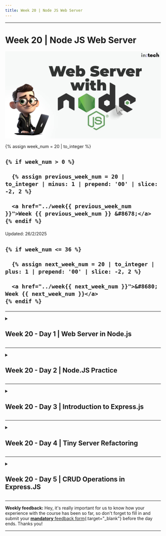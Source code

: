 ```yaml
---
title: Week 20 | Node JS Web Server
---
```


<hr class="mb-0">

<h1 id="{{ Week 20-Node JS Web Server | slugify }}">
  <span class="week-prefix">Week 20 |</span> Node JS Web Server
</h1>

<img src="assets/nodejs-web-server.jpg" />

<div class="week-controls">

  {% assign week_num = 20 | to_integer %}

  <h2 class="week-controls__previous_week">

    {% if week_num > 0 %}

      {% assign previous_week_num = 20 | to_integer | minus: 1 | prepend: '00' | slice: -2, 2 %}

      <a href="../week{{ previous_week_num }}">Week {{ previous_week_num }} &#8678;</a>
    {% endif %}

  </h2>

  <span>Updated: 26/2/2025</span>

  <h2 class="week-controls__next_week">

    {% if week_num <= 36 %}

      {% assign next_week_num = 20 | to_integer | plus: 1 | prepend: '00' | slice: -2, 2 %}

      <a href="../week{{ next_week_num }}">&#8680; Week {{ next_week_num }}</a>
    {% endif %}

  </h2>

</div>

---

<!-- Week 20 - Day 1 | Web Server in Node.js -->
<details markdown="1">
  <summary>
    <h2>
      <span class="summary-day">Week 20 - Day 1</span> | Web Server in Node.js</h2>
  </summary>

### Schedule

  - **Watch the lectures**
  - **Study the suggested material**
  - **Practice on the topics and share your questions**

### Study Plan

  Your instructor will share the video lectures with you. 

  You can find the lecture code [here](https://github.com/in-tech-gration/WDX-180/tree/main/curriculum/week20/assets/day01/code){:target="_blank"}

  **References & Resources:**

  - **How to get unstuck (tips):**   
    - Use console.log to see what exactly is happening (xray)  
    - [Read the docs](https://nodejs.org/docs/latest/api/){:target="_blank"}!  
      - Alternative:  
        - [w3schools](https://www.w3schools.com/nodejs/){:target="_blank"}  
        - [Geeksforgeeks](https://www.geeksforgeeks.org/nodejs/){:target="_blank"}  
    - Read very carefully the exercise steps (without panic)  
    - Never move on to the next step unless you’ve understood the previous steps  
  - Popular web servers:  
    - Apache  
    - Nginx  
  - When you connect to a website using the HTTPS protocol, your browser is implicitly appending the :443 port number at the end of the domain (or IP)  
    - [What is a port number?](https://www.techtarget.com/searchnetworking/definition/port-number#:~:text=Port%20443.,connects%20directly%20to%20this%20port.){:target="_blank"}  
    - in-tech-gration.github.io ⇒ DNS ⇒ Translate domain to IP ⇒ 100.10.32.11:443  
  - Dissecting an HTTP request for an image file  
    - [https://upload.wikimedia.org/wikipedia/commons/thumb/7/74/A-Cat.jpg/2560px-A-Cat.jpg](https://upload.wikimedia.org/wikipedia/commons/thumb/7/74/A-Cat.jpg/2560px-A-Cat.jpg){:target="_blank"}  
      - **Using the https:// protocol**  
      - to connect to the **upload.wikimedia.org** domain  
      - DNS translation => **upload.wikimedia.org** => IP  
      - [https://www.dnsqueries.com/en/dns_lookup.php](https://www.dnsqueries.com/en/dns_lookup.php){:target="_blank"} => ​​	185.15.59.240  
      - The browser connects to **185.15.59.240:443**  
      - Tries to find something in the **public/** folder of the web server  
      - We are looking for public/wikipedia/commons/thumb/7/74/A-Cat.jpg/2560px-A-Cat.jpg  
      - If the file is found, we get status 200, Content-Type “image/jpeg” and of course the file itself  
      - 304: [https://developer.mozilla.org/en-US/docs/Web/HTTP/Status/304](https://developer.mozilla.org/en-US/docs/Web/HTTP/Status/304){:target="_blank"}  
  - URI Encoding turns spaces into **%20, hello world => hello%20world**  
  - In Node.js createServer:  
    - request => What the user/browser is asking for  
    - response => What we/server is giving back to them  
  - The ? part is called the URL Query String  
  - [Online tool for DNS translation to IP](https://www.dnsqueries.com/en/dns_lookup.php){:target="_blank"}

### Summary

  The lecture covers the basics of building a web server using Node.js. The instructor demonstrates how to create a simple web server that responds to GET requests, checks for specific file types, and returns a 404 error if the requested file is not found.

  **Key Concepts:**

  * **Building a web server with Node.js**: The lecture shows how to create a basic web server using these technologies.
  * **Request handling**: The instructor explains how to check the request type (e.g., GET, POST) and respond accordingly.
  * **File system interaction**: The lecture demonstrates how to read files from the file system based on specific conditions.
  * **Error handling**: The instructor discusses the importance of proper error handling and shows how to return a 404 error when a requested file is not found.
    * Understanding routes and how to serve specific files based on URL requests
    * Creating a JSON API using Node.js
    * Serving data in JSON format
    * Exploring the concept of login mechanisms using Node.js
    * Creating a basic login system using JSON APIs

  **Key Points:**

  * **Return statements are crucial**: The instructor emphasizes that every path in an if statement should have a corresponding return statement or null value to avoid errors.
  * **Error handling is essential**: The lecture highlights the importance of proper error handling and shows how to handle errors like "Cannot set headers after they are sent to the client."
    * Understanding how JavaScript can be used on both the frontend (browser) and backend (server)
    * Exploring the possibilities of combining HTML/CSS/JavaScript with Node.js for creating dynamic web applications

### Exercises

  - Start with the [basic Web server](https://nodejs.org/en/learn/getting-started/introduction-to-nodejs){:target="_blank"} and play around with different routes  
  - Look for innovative and cool 404 pages  
    - [https://www.canva.com/learn/404-page-design/](https://www.canva.com/learn/404-page-design/){:target="_blank"}  
  - Translate domain names into IPs: **nslookup intechgration.io**  
  - TVMaze JSON API: [https://api.tvmaze.com/search/shows?q=breaking%20bad](https://api.tvmaze.com/search/shows?q=breaking%20bad){:target="_blank"}

  **IMPORTANT:** Make sure to complete all the tasks found in the **daily Progress Sheet** and update the sheet accordingly. Once you've updated the sheet, don't forget to `commit` and `push`. The progress draft sheet for this day is: **/user/week20/progress/progress.draft.w20.d01.csv**

  You should **NEVER** update the `draft` sheets directly, but rather work on a copy of them according to the instructions [found here](../week01/resources/PROGRESS-WORKFLOW.md).


<!-- Extra Resources -->

<!-- Sources and Attributions -->
  
</details>

<hr class="mt-1">

<!-- Week 20 - Day 2 | Node.JS Practice -->
<details markdown="1">
  <summary>
    <h2>
      <span class="summary-day">Week 20 - Day 2</span> | Node.JS Practice</h2>
  </summary>

### Schedule

  - **Study the suggested material**
  - **Practice on the topics and share your questions**

### Study Plan

  Here's the plan for today: **build things!**

  Scroll down to the `Exercises` section and start coding.

<!-- Summary -->

### Exercises

  - 1) Create a basic Nodejs Webserver that serves a simple HTML form with an email and password input fields. You must be able to login successfully using the email "admin@gmail.com" and password "1234" and land on an admin page (be creative) otherwise get redirected to an unauthorized page.

  - 2) Try out the fetch API in Node.js: replace `kostasx` with your GitHub username

  ```js
  const URL = "https://api.github.com/users/kostasx";
  fetch(URL)
    .then((response) => response.json())
    .then((data) => {
      // console.log the name, company and location from the data
      // In the following format "<name> is currently working at <company> and is based in <location>", example "Kostas Minaidis is working at Intechgration.io and is based in Athens, Greece / Berlin, Germany"
    })
    .catch((error) => console.error("Error:", error));
  ```

  - 3) Integrate the above code into a [web server](https://nodejs.org/en/learn/getting-started/introduction-to-nodejs#an-example-nodejs-application){:target="_blank"}. 

  - 4) Create another Nodejs Web server that displays fetches and displays jokes from the following API:

    - [https://v2.jokeapi.dev/joke/Programming](https://v2.jokeapi.dev/joke/Programming){:target="_blank"}
    - [https://sv443.net/jokeapi/v2/](https://sv443.net/jokeapi/v2/){:target="_blank"}

  - 5) [Download this JSON](https://github.com/in-tech-gration/WDX-180/blob/main/curriculum/week20/assets/day02/countries.json){:target="_blank"} and create a Nodejs webserver that accepts a request through the URL with the name of a country and searches through the JSON to find information for that country. It then sends back the appropriate object to the client in either JSON or HTML format

  - 💡 Remember to always handle errors in a graceful and informative manner: `console.log(error)` is not enough! ⚠️

  ```js
  const result = await fetch(url)
      .then((response) => { return response.json(); })
      .then((data) => { return data; })
      .catch((err) => { console.log(err); }); // <= This one should also return something useful back
  ```

  **IMPORTANT:** Make sure to complete all the tasks found in the **daily Progress Sheet** and update the sheet accordingly. Once you've updated the sheet, don't forget to `commit` and `push`. The progress draft sheet for this day is: **/user/week20/progress/progress.draft.w20.d02.csv**

  You should **NEVER** update the `draft` sheets directly, but rather work on a copy of them according to the instructions [found here](../week01/resources/PROGRESS-WORKFLOW.md).


<!-- Extra Resources -->

<!-- Sources and Attributions -->
  
</details>

<hr class="mt-1">

<!-- Week 20 - Day 3 | Introduction to Express.js -->
<details markdown="1">
  <summary>
    <h2>
      <span class="summary-day">Week 20 - Day 3</span> | Introduction to Express.js</h2>
  </summary>

### Schedule

  - **Study the suggested material**
  - **Practice on the topics and share your questions**

### Study Plan

  ![](./assets/express.jpg)

  - Study (read **and** practice) the [**Introducing Express**](https://developer.mozilla.org/en-US/docs/Learn_web_development/Extensions/Server-side/Express_Nodejs/Introduction#introducing_express){:target="_blank"} section from MDN's `Web Frameworks` documentation page.

  **Express CRUD App**

  - Create a folder and run the following commands

  ```bash
  npm init -y
  npm install express body-parser uuid
  ```

  - Now create a file name `app.js` and paste the following code:

  ```js
  const express = require('express')
  const bodyParser = require('body-parser');
  const { v4: uuidv4 } = require('uuid');

  const tasks = [
    { 
      id: 0, 
      title: 'homework', 
      completed: false 
    }, 
    { 
      id: 1, 
      title: 'study', 
      completed: false 
    }, 
    { 
      id: 2, 
      title: 'cook', 
      completed: false 
    }, 
    { 
      id: 3,
      title: 'clean',
      completed: false 
    },
    { 
      id: 4, 
      title: 'laundry', 
      completed: false 
    }
  ]
  // CRUD todo app 

  const app = express();
  app.use(bodyParser.json());

  app.get('/', function (req, res) {
      res.send('Hello World')
  })
  // R - Read done
  app.get('/tasks', (req, res) => {
      res.json(tasks)
  })

  // C - Create 
  app.post('/tasks', (request, response) => {
      console.log(request.body.title)
      // { id: 0, title: 'homework', completed: false }
      const newTask = {
          id : uuidv4(),
          title: request.body.title,
          completed: false
      }
      tasks.push(newTask);
      response.json(tasks);
  });

  // U - Update
  app.put('/tasks/:title', (request, response) => {
    // { id: 0, title: 'homework', completed: true }
    const result = tasks.find(({ title }) => title === request.params.title );

    if(!result) {
      return response.status(404).json({ 
        error: `task ${request.params.title} not found`
      }) 
    }

    result.completed = true;
    response.send(tasks);

  });

  // D - Delete?

  app.listen(3003, () => {
      console.log('Server running on port 3003')
  })
  ```

  - Run the app using `node app.js`. An Express web server should be up and running at `http://localhost:3003/tasks`. Explore the code, make sure to understand exactly what's happening in each line and move on to the `Exercises` section once done.

<!-- Summary -->

### Exercises

  - Challenge: Implement the `DELETE` CRUD operation in `app.js` and make sure that all CRUD operations behave as expected.

  - Challenge: Use the browser's `Fetch API` to make a POST fetch request to add (create) a new todo task. Use a `DELETE` and an `UPDATE` HTTP request (again via Fetch API) to delete and update a task.

  **IMPORTANT:** Make sure to complete all the tasks found in the **daily Progress Sheet** and update the sheet accordingly. Once you've updated the sheet, don't forget to `commit` and `push`. The progress draft sheet for this day is: **/user/week20/progress/progress.draft.w20.d03.csv**

  You should **NEVER** update the `draft` sheets directly, but rather work on a copy of them according to the instructions [found here](../week01/resources/PROGRESS-WORKFLOW.md).


### Extra Resources

  - [THE BEGINNER’S GUIDE: Understanding Node.js & Express.js fundamentals](https://medium.com/@LindaVivah/the-beginners-guide-understanding-node-js-express-js-fundamentals-e15493462be1){:target="_blank"}

  - [How to structure an Express.js REST API with best practices](https://blog.treblle.com/egergr/){:target="_blank"}

<!-- Sources and Attributions -->
  
</details>

<hr class="mt-1">

<!-- Week 20 - Day 4 | Tiny Server Refactoring -->
<details markdown="1">
  <summary>
    <h2>
      <span class="summary-day">Week 20 - Day 4</span> | Tiny Server Refactoring</h2>
  </summary>

### Schedule

  - [Study](#study-plan)
  - [Exercises](#exercises)
  <!-- - [Extra Resources](#extra-resources) -->

### Study Plan

  ![](./assets/server-refactoring.png)

  In this exercise we are going to study and refactor the code of a tiny Web Server that uses the built-in `node:os` module to return system information back to the user. Our aim is to detect parts of the code that can be improved and detect any [`code smells`](https://martinfowler.com/bliki/CodeSmell.html) that can be removed.

  > _"A code smell is a surface indication that usually corresponds to a deeper problem in the system."_ ~ Martin Fowler



  **Requirements:**

  - Fundamental knowledge of Node.js
  - Familiarity with the `node:os`, [`node:fs`](https://www.youtube.com/watch?v=Z_p1yFGS0Ak&list=PLC3y8-rFHvwh8shCMHFA5kWxD9PaPwxaY&index=27){:target="_blank"} and [`node:http`](https://www.youtube.com/watch?v=3Z-pAgra-tw&list=PLC3y8-rFHvwh8shCMHFA5kWxD9PaPwxaY&index=30){:target="_blank"} built-in modules.
  - Familiarity with the [basic Web Server boileplate](https://nodejs.org/en/learn/getting-started/introduction-to-nodejs#an-example-nodejs-application){:target="_blank"}

  **Here's the plan...**

  ---



  **1) First, let's start by watching a series of short videos from `Jacob Sorber` on `Code Smells`:**

  ![](./assets/code.smells.png)

  - [Smelly code and long functions](https://www.youtube.com/watch?v=ll4XT0MYKN0){:target="_blank"}
  - [Smelly code and bad names](https://www.youtube.com/watch?v=zx7euEEZ0H4){:target="_blank"}
  - [Code Smells: Duplicate Code (DRY)](https://www.youtube.com/watch?v=ck_RfVOYgjQ){:target="_blank"}
  - [Smelly code and Magic Numbers](https://www.youtube.com/watch?v=p8RC_i9t0MU){:target="_blank"}

  This will take you around 20 minutes. After you've finished watching these videos, take a piece of paper and write down what you've learned in the form of a checklist.

<!-- ### Summary -->



<!-- Summary -->

### Exercises
  <hr style="margin-top: 3rem; margin-bottom: 4rem">



  **2) Download, study and run the following code:**

  <!-- ![](./assets/studying.code.png) -->



  <img src="./assets/studying.code.t.png" style="float: left; width: 40%; shape-outside: circle(50%); margin-right: 2rem;">



  <!-- ![](./assets/studying.code.t.png?r=1) -->



  [Source code here](https://github.com/in-tech-gration/WDX-180/tree/main/curriculum/modules/javascript/nodejs/webserver/refactoring/assets/original_code){:target="_blank"} or [here _(index.js)_](https://in-tech-gration.github.io/WDX-180/curriculum/modules/javascript/nodejs/webserver/refactoring/assets/original_code/index.js){:target="_blank"} and [here _(style.css)_](https://in-tech-gration.github.io/WDX-180/curriculum/modules/javascript/nodejs/webserver/refactoring/assets/original_code/style.css){:target="_blank"}.

  This is a **Node.js app**, so you must execute the code using the `node` command from the terminal:

  `node index.js`

  See if you can find any `code smells` and ways to improve the code based on the newly acquired knowledge before moving forward. **Make sure to take a short break before moving on**. 🚶‍♀️

  <hr style="margin-top: 4rem; margin-bottom: 4rem">



  **3) Watch the Code Review and refactor accordingly**

  Watch [this video](https://www.youtube.com/watch?v=3eO2hfBbCy0){:target="_blank"} and then apply the same refactoring to the original source code.

  Once you've finished code refactoring, can you spot any more code smells?

  There's still a lot to be improved.

  <hr style="margin-top: 4rem; margin-bottom: 4rem">



  **4) New requirements!**

  ![](./assets/new.requirements.png)

  The boss came up with some new requirements for the project! 

  Here are the new features you must implement on the refactored code:

  <img src="./assets/System.Overview.button.jpg" style="margin: 0 auto; display: block; border: 2px solid;" />



  The `System Overview` page should look like this:

  <img src="./assets/System.Overview.jpg" style="margin: 0 auto; display: block; border: 2px solid;" />



  As you can see, the boss is kind of a visual guy.

  **Good luck!**

  ---



  > **Questions, comments, suggestions? Please leave them on the comment section below.**



  <script src="https://utteranc.es/client.js"
    repo="in-tech-gration/WDX-180"
    issue-term="pathname"
    theme="github-dark"
    crossorigin="anonymous"
    async>
  </script>



  **IMPORTANT:** Make sure to complete all the tasks found in the **daily Progress Sheet** and update the sheet accordingly. Once you've updated the sheet, don't forget to `commit` and `push`. The progress draft sheet for this day is: **/user/week20/progress/progress.draft.w20.d04.csv**

  You should **NEVER** update the `draft` sheets directly, but rather work on a copy of them according to the instructions [found here](../week01/resources/PROGRESS-WORKFLOW.md).


<!-- Extra Resources -->

### Sources and Attributions

  - Initial Node.js code: [Alex Kokh](https://github.com/alkozp){:target="_blank"}

<!-- ### Extra Resources -->
  
</details>

<hr class="mt-1">

<!-- Week 20 - Day 5 | CRUD Operations in Express.JS -->
<details markdown="1">
  <summary>
    <h2>
      <span class="summary-day">Week 20 - Day 5</span> | CRUD Operations in Express.JS</h2>
  </summary>

### Schedule

  - **Watch the lectures**
  - **Study the suggested material**
  - **Practice on the topics and share your questions**

### Study Plan

  Your instructor will share the video lectures with you. Here are the topics covered:

  - **Part 1:** CRUD Operations with ExpressJS (Part 1) 
  - **Part 2:** CRUD Operations with ExpressJS (Part 2)

  You can find the lecture code [here](https://github.com/in-tech-gration/WDX-180/tree/main/curriculum/week20/assets/day05/code){:target="_blank"}, the lecture notes [here](https://github.com/in-tech-gration/WDX-180/blob/main/curriculum/week20/assets/day05/code/NOTES.md){:target="_blank"} and the diagrams right [here](https://github.com/in-tech-gration/WDX-180/tree/main/curriculum/week20/assets/day05/diagrams){:target="_blank"}.

  **Lecture Notes & Questions:**

  - The **fs module can only read files** of all sorts (even .js) but **does not execute** the code found inside these files!   

  - `JSON.parse()` will parse a JSON string but **will not execute any code** and cannot parse JS, only JSON.  

  - `Auth*`:  
    - Authentication (`AuthN`): let the system know **who you are**  
    - Authorization (`AuthZ`): let the system give you special permissions (**what you can do** on the system)  

  - NodeJS Modules: 2 ways of importing/exporting modules  
    - CommonJS: **modules.exports = {}** + **require()**  
    - ESM: **export + import**  
      - **Example:**  
        - `const express = require("express"); // CommonJS`  
        - `import express from "express"; // ESModules`  

  - JS/Node project setup:  
    - `npm init` and `npm install <module(s)>` => **ONCE per PROJECT**  
    - **Basic Express App setup:**  
      - `mkdir my-express-app`  
      - `cd my-express-app`  
      - `npm init` => manual process where you supply some basic information about the project  
      - `npm init -y`  
      - Recipe: `package.json` <= created by `npm init`  
      - Ingredients: express, cors  
        - `npm install express cors`  
        - OR: `npm i express cors`  
        - OR: `npm i express`  
        - `npm i cors`  

  - **QUESTION:** When should we use the **object literal** vs the Constructor (or a class)?  
    - `tasks.push({ content: “Learn JS”, completed: false })`  
      - Use the **object literal syntax** when the object structure is simple  
      - Use the **object literal syntax** when you are not handling too many instances  
      - Use the **object literal syntax** when you create the object in a few places  
    - `tasks.push( new Task(“Learn JS”) )`;  
      - Use the Constructor/class syntax when the object structure is **complex**  
      - Use the Constructor/class syntax when there is a lot of default properties  
      - Use the Constructor/class syntax when you are creating many instances  
      - Use the Constructor/class syntax when you are creating objects in many places in your code

  **References & Resources:**

<!-- Summary -->

### Exercises

  - **Tracing the program execution** and understanding how each part works: Comment every single line of code in the example that we’ve looked at. Each comment should describe exactly what each line does.  
    - If any line of code is unclear or ambiguous, drop a question on Slack or leave a comment. 

  - **Convert function constructors into classes**: for example **function Task** can be transformed into a **class Task**

  **IMPORTANT:** Make sure to complete all the tasks found in the **daily Progress Sheet** and update the sheet accordingly. Once you've updated the sheet, don't forget to `commit` and `push`. The progress draft sheet for this day is: **/user/week20/progress/progress.draft.w20.d05.csv**

  You should **NEVER** update the `draft` sheets directly, but rather work on a copy of them according to the instructions [found here](../week01/resources/PROGRESS-WORKFLOW.md).


<!-- Extra Resources -->

<!-- Sources and Attributions -->
  
</details>


<hr class="mt-1">

**Weekly feedback:** Hey, it's really important for us to know how your experience with the course has been so far, so don't forget to fill in and submit your [**mandatory** feedback form](https://forms.gle/S6Zg3bbS2uuwsSZF9){:target="_blank"} before the day ends. Thanks you!



---

<!-- COMMENTS: -->
<script src="https://utteranc.es/client.js"
  repo="in-tech-gration/WDX-180"
  issue-term="pathname"
  theme="github-dark"
  crossorigin="anonymous"
  async>
</script>